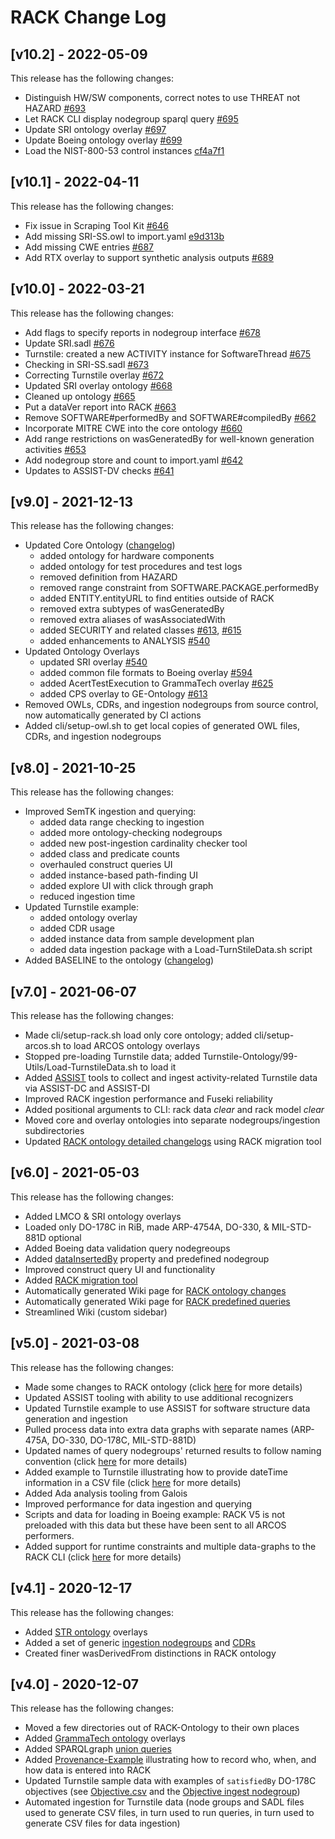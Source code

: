 <!-- markdownlint-disable line-length -->

# RACK Change Log

## [v10.2] - 2022-05-09

This release has the following changes:

- Distinguish HW/SW components, correct notes to use THREAT not HAZARD [#693](https://github.com/ge-high-assurance/RACK/pull/693)
- Let RACK CLI display nodegroup sparql query [#695](https://github.com/ge-high-assurance/RACK/pull/695)
- Update SRI ontology overlay [#697](https://github.com/ge-high-assurance/RACK/pull/697)
- Update Boeing ontology overlay [#699](https://github.com/ge-high-assurance/RACK/pull/699)
- Load the NIST-800-53 control instances [cf4a7f1](https://github.com/ge-high-assurance/RACK/commit/cf4a7f1e43afcf2cbfb39f37adcf66d83b640ec1)

## [v10.1] - 2022-04-11

This release has the following changes:

- Fix issue in Scraping Tool Kit [#646](https://github.com/ge-high-assurance/RACK/pull/646)
- Add missing SRI-SS.owl to import.yaml [e9d313b](https://github.com/ge-high-assurance/RACK/commit/e9d313bc026e89bb2fb30c0d8b72f251290318d5)
- Add missing CWE entries [#687](https://github.com/ge-high-assurance/RACK/pull/687)
- Add RTX overlay to support synthetic analysis outputs [#689](https://github.com/ge-high-assurance/RACK/pull/689)

## [v10.0] - 2022-03-21

This release has the following changes:

- Add flags to specify reports in nodegroup interface [#678](https://github.com/ge-high-assurance/RACK/issues/678)
- Update SRI.sadl [#676](https://github.com/ge-high-assurance/RACK/issues/676)
- Turnstile: created a new ACTIVITY instance for SoftwareThread [#675](https://github.com/ge-high-assurance/RACK/issues/675)
- Checking in SRI-SS.sadl [#673](https://github.com/ge-high-assurance/RACK/issues/673)
- Correcting Turnstile overlay [#672](https://github.com/ge-high-assurance/RACK/issues/672)
- Updated SRI overlay ontology [#668](https://github.com/ge-high-assurance/RACK/issues/668)
- Cleaned up ontology [#665](https://github.com/ge-high-assurance/RACK/issues/665)
- Put a dataVer report into RACK [#663](https://github.com/ge-high-assurance/RACK/issues/663)
- Remove SOFTWARE#performedBy and SOFTWARE#compiledBy [#662](https://github.com/ge-high-assurance/RACK/issues/662)
- Incorporate MITRE CWE into the core ontology [#660](https://github.com/ge-high-assurance/RACK/issues/660)
- Add range restrictions on wasGeneratedBy for well-known generation activities [#653](https://github.com/ge-high-assurance/RACK/issues/653)
- Add nodegroup store and count to import.yaml [#642](https://github.com/ge-high-assurance/RACK/issues/642)
- Updates to ASSIST-DV checks [#641](https://github.com/ge-high-assurance/RACK/issues/641)

## [v9.0] - 2021-12-13

This release has the following changes:

- Updated Core Ontology ([changelog](https://github.com/ge-high-assurance/RACK/wiki/RACK-ontology-detailed-changelogs))
  - added ontology for hardware components
  - added ontology for test procedures and test logs
  - removed definition from HAZARD
  - removed range constraint from SOFTWARE.PACKAGE.performedBy
  - added ENTITY.entityURL to find entities outside of RACK
  - removed extra subtypes of wasGeneratedBy
  - removed extra aliases of wasAssociatedWith
  - added SECURITY and related classes [#613](https://github.com/ge-high-assurance/RACK/issues/613), [#615](https://github.com/ge-high-assurance/RACK/issues/615)
  - added enhancements to ANALYSIS [#540](https://github.com/ge-high-assurance/RACK/pull/540)
- Updated Ontology Overlays
  - updated SRI overlay [#540](https://github.com/ge-high-assurance/RACK/pull/540)
  - added common file formats to Boeing overlay [#594](https://github.com/ge-high-assurance/RACK/issues/594)
  - added AcertTestExecution to GrammaTech overlay [#625](https://github.com/ge-high-assurance/RACK/issues/625)
  - added CPS overlay to GE-Ontology [#613](https://github.com/ge-high-assurance/RACK/issues/613)
- Removed OWLs, CDRs, and ingestion nodegroups from source control, now automatically generated by CI actions
- Added cli/setup-owl.sh to get local copies of generated OWL files, CDRs, and ingestion nodegroups

## [v8.0] - 2021-10-25

This release has the following changes:

- Improved SemTK ingestion and querying:
  - added data range checking to ingestion
  - added more ontology-checking nodegroups
  - added new post-ingestion cardinality checker tool
  - added class and predicate counts
  - overhauled construct queries UI
  - added instance-based path-finding UI
  - added explore UI with click through graph
  - reduced ingestion time
- Updated Turnstile example:
  - added ontology overlay
  - added CDR usage
  - added instance data from sample development plan
  - added data ingestion package with a Load-TurnStileData.sh script
- Added BASELINE to the ontology ([changelog](https://github.com/ge-high-assurance/RACK/wiki/RACK-ontology-detailed-changelogs))

## [v7.0] - 2021-06-07

This release has the following changes:

- Made cli/setup-rack.sh load only core ontology; added cli/setup-arcos.sh to load ARCOS ontology overlays
- Stopped pre-loading Turnstile data; added Turnstile-Ontology/99-Utils/Load-TurnstileData.sh to load it
- Added [ASSIST](https://github.com/ge-high-assurance/RACK/tree/master/assist) tools to collect and ingest activity-related Turnstile data via ASSIST-DC and ASSIST-DI
- Improved RACK ingestion performance and Fuseki reliability
- Added positional arguments to CLI: rack data _clear_ and rack model _clear_
- Moved core and overlay ontologies into separate nodegroups/ingestion subdirectories
- Updated [RACK ontology detailed changelogs](https://github.com/ge-high-assurance/RACK/wiki/RACK-ontology-detailed-changelogs) using RACK migration tool

## [v6.0] - 2021-05-03

This release has the following changes:

- Added LMCO & SRI ontology overlays
- Loaded only DO-178C in RiB, made ARP-4754A, DO-330, & MIL-STD-881D optional
- Added Boeing data validation query nodegreoups
- Added [dataInsertedBy](https://github.com/ge-high-assurance/RACK/wiki/How-to-use-dataInsertedBy) property and predefined nodegroup
- Improved construct query UI and functionality
- Added [RACK migration tool](https://github.com/ge-high-assurance/RACK/tree/master/migration)
- Automatically generated Wiki page for [RACK ontology changes](https://github.com/ge-high-assurance/RACK/wiki/RACK-ontology-detailed-changelogs)
- Automatically generated Wiki page for [RACK predefined queries](https://github.com/ge-high-assurance/RACK/wiki/RACK-Predefined-Queries)
- Streamlined Wiki (custom sidebar)

## [v5.0] - 2021-03-08

This release has the following changes:

- Made some changes to RACK ontology (click [here](https://github.com/ge-high-assurance/RACK/wiki/RACK-v5.0-Ontology-Changelog) for more details)
- Updated ASSIST tooling with ability to use additional recognizers
- Updated Turnstile example to use ASSIST for software structure data generation and ingestion
- Pulled process data into extra data graphs with separate names (ARP-475A, DO-330, DO-178C, MIL-STD-881D)
- Updated names of query nodegroups' returned results to follow naming convention (click [here](https://github.com/ge-high-assurance/RACK/blob/master/nodegroups/queries/README.md) for more details)
- Added example to Turnstile illustrating how to provide dateTime information in a CSV file (click [here](https://github.com/ge-high-assurance/RACK/wiki/RACK-dateTime) for more details)
- Added Ada analysis tooling from Galois
- Improved performance for data ingestion and querying
- Scripts and data for loading in Boeing example: RACK V5 is not preloaded with this data but these have been sent to all ARCOS performers.
- Added support for runtime constraints and multiple data-graphs to the RACK CLI (click [here](https://github.com/ge-high-assurance/RACK/wiki/RACK-CLI) for more details)

## [v4.1] - 2020-12-17

This release has the following changes:

- Added [STR ontology](https://github.com/ge-high-assurance/RACK/tree/master/STR-Ontology) overlays
- Added a set of generic [ingestion nodegroups](https://github.com/ge-high-assurance/RACK/tree/master/nodegroups/ingestion) and [CDRs](https://github.com/ge-high-assurance/RACK/tree/master/nodegroups/CDR)
- Created finer wasDerivedFrom distinctions in RACK ontology

## [v4.0] - 2020-12-07

This release has the following changes:

- Moved a few directories out of RACK-Ontology to their own places
- Added [GrammaTech ontology](https://github.com/ge-high-assurance/RACK/tree/master/GrammaTech-Ontology) overlays
- Added SPARQLgraph [union queries](https://github.com/ge-semtk/semtk/wiki/Queries-Advanced-Topics)
- Added [Provenance-Example](https://github.com/ge-high-assurance/RACK/tree/master/Provenance-Example) illustrating how to record who, when, and how data is entered into RACK
- Updated Turnstile sample data with examples of `satisfiedBy` DO-178C objectives (see [Objective.csv](https://github.com/ge-high-assurance/RACK/blob/master/Turnstile-Ontology/99-Utils/Data/Objective.csv) and the [Objective ingest nodegroup](https://github.com/ge-high-assurance/RACK/blob/master/Turnstile-Ontology/99-Utils/NodeGroups/Ingest-Objective.json))
- Automated ingestion for Turnstile data (node groups and SADL files used to generate CSV files, in turn used to run queries, in turn used to generate CSV files for data ingestion)
